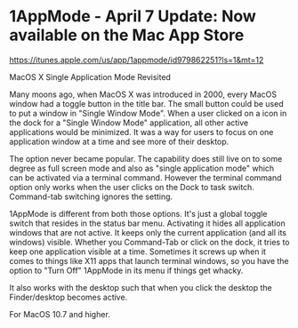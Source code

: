 # 1AppMode - April 7 Update: Now available on the Mac App Store
https://itunes.apple.com/us/app/1appmode/id979862251?ls=1&mt=12

MacOS X Single Application Mode Revisited 

Many moons ago, when MacOS X was introduced in 2000, every MacOS window had a toggle button in the title bar. The small button could be used to put a window in "Single Window Mode". When a user clicked on a icon in the dock for a "Single Window Mode" application, all other active applications would be minimized. It was a way for users to focus on one application window at a time and see more of their desktop.

The option never became popular. The capability does still live on to some degree as full screen mode and also as "single application mode" which can be activated via a terminal command. However the terminal command option only works when the user clicks on the Dock to task switch. Command-tab switching ignores the setting.

1AppMode is different from both those options. It's just a global toggle switch that resides in the status bar menu. Activating it hides all application windows that are not active. It keeps only the current application (and all its windows) visible. Whether you Command-Tab or click on the dock, it tries to keep one application visible at a time. Sometimes it screws up when it comes to things like X11 apps that launch terminal windows, so you have the option to "Turn Off" 1AppMode in its menu if things get whacky.

It also works with the desktop such that when you click the desktop the Finder/desktop becomes active.


For MacOS 10.7 and higher. 
